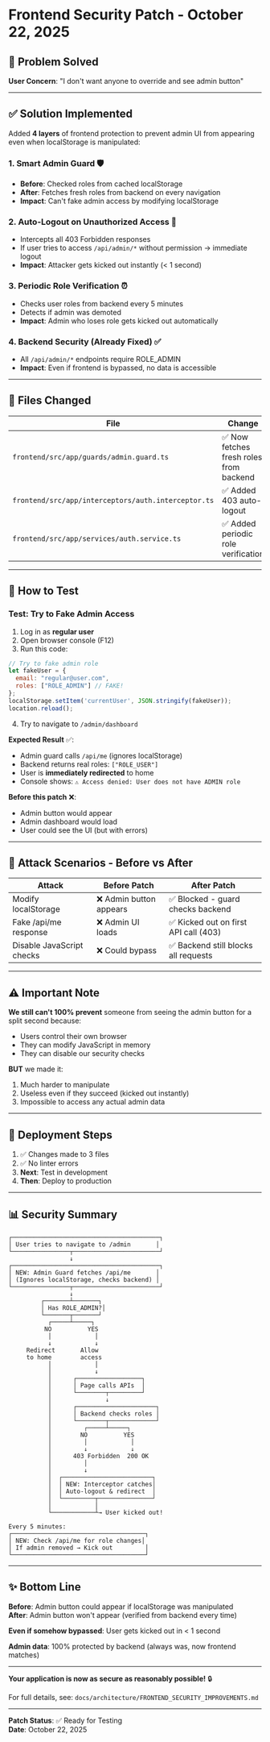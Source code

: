 # Frontend Security Patch - October 22, 2025

## 🎯 Problem Solved

**User Concern**: "I don't want anyone to override and see admin button"

---

## ✅ Solution Implemented

Added **4 layers** of frontend protection to prevent admin UI from appearing even when localStorage is manipulated:

### 1. **Smart Admin Guard** 🛡️
- **Before**: Checked roles from cached localStorage
- **After**: Fetches fresh roles from backend on every navigation
- **Impact**: Can't fake admin access by modifying localStorage

### 2. **Auto-Logout on Unauthorized Access** 🚨
- Intercepts all 403 Forbidden responses
- If user tries to access `/api/admin/*` without permission → immediate logout
- **Impact**: Attacker gets kicked out instantly (< 1 second)

### 3. **Periodic Role Verification** ⏰
- Checks user roles from backend every 5 minutes
- Detects if admin was demoted
- **Impact**: Admin who loses role gets kicked out automatically

### 4. **Backend Security** (Already Fixed) ✅
- All `/api/admin/*` endpoints require ROLE_ADMIN
- **Impact**: Even if frontend is bypassed, no data is accessible

---

## 📝 Files Changed

| File | Change |
|------|--------|
| `frontend/src/app/guards/admin.guard.ts` | ✅ Now fetches fresh roles from backend |
| `frontend/src/app/interceptors/auth.interceptor.ts` | ✅ Added 403 auto-logout |
| `frontend/src/app/services/auth.service.ts` | ✅ Added periodic role verification |

---

## 🧪 How to Test

### Test: Try to Fake Admin Access

1. Log in as **regular user**
2. Open browser console (F12)
3. Run this code:
```javascript
// Try to fake admin role
let fakeUser = {
  email: "regular@user.com",
  roles: ["ROLE_ADMIN"] // FAKE!
};
localStorage.setItem('currentUser', JSON.stringify(fakeUser));
location.reload();
```

4. Try to navigate to `/admin/dashboard`

**Expected Result** ✅:
- Admin guard calls `/api/me` (ignores localStorage)
- Backend returns real roles: `["ROLE_USER"]`
- User is **immediately redirected** to home
- Console shows: `⚠️ Access denied: User does not have ADMIN role`

**Before this patch** ❌:
- Admin button would appear
- Admin dashboard would load
- User could see the UI (but with errors)

---

## 🎯 Attack Scenarios - Before vs After

| Attack | Before Patch | After Patch |
|--------|--------------|-------------|
| Modify localStorage | ❌ Admin button appears | ✅ Blocked - guard checks backend |
| Fake /api/me response | ❌ Admin UI loads | ✅ Kicked out on first API call (403) |
| Disable JavaScript checks | ❌ Could bypass | ✅ Backend still blocks all requests |

---

## ⚠️ Important Note

**We still can't 100% prevent** someone from seeing the admin button for a split second because:
- Users control their own browser
- They can modify JavaScript in memory
- They can disable our security checks

**BUT** we made it:
1. Much harder to manipulate
2. Useless even if they succeed (kicked out instantly)
3. Impossible to access any actual admin data

---

## 🚀 Deployment Steps

1. ✅ Changes made to 3 files
2. ✅ No linter errors
3. **Next**: Test in development
4. **Then**: Deploy to production

---

## 📊 Security Summary

```
┌─────────────────────────────────────────┐
│ User tries to navigate to /admin       │
└────────────────┬────────────────────────┘
                 ↓
┌─────────────────────────────────────────┐
│ NEW: Admin Guard fetches /api/me       │
│ (Ignores localStorage, checks backend) │
└────────────────┬────────────────────────┘
                 ↓
         ┌───────┴───────┐
         │ Has ROLE_ADMIN?│
         └───────┬───────┘
           ┌─────┴─────┐
          NO          YES
           │            │
           ↓            ↓
     Redirect       Allow
     to home        access
           │            │
           │            ↓
           │      ┌──────────────────┐
           │      │ Page calls APIs  │
           │      └────────┬─────────┘
           │               ↓
           │      ┌──────────────────────┐
           │      │ Backend checks roles │
           │      └────────┬─────────────┘
           │         ┌─────┴─────┐
           │        NO          YES
           │         │            │
           │         ↓            ↓
           │      403 Forbidden  200 OK
           │         │            
           │         ↓            
           │  ┌─────────────────────────┐
           │  │ NEW: Interceptor catches│
           │  │ Auto-logout & redirect  │
           │  └─────────┬───────────────┘
           │            │
           └────────────┴→ User kicked out!
           
Every 5 minutes:
┌─────────────────────────────────────┐
│ NEW: Check /api/me for role changes│
│ If admin removed → Kick out         │
└─────────────────────────────────────┘
```

---

## ✨ Bottom Line

**Before**: Admin button could appear if localStorage was manipulated  
**After**: Admin button won't appear (verified from backend every time)

**Even if somehow bypassed**: User gets kicked out in < 1 second

**Admin data**: 100% protected by backend (always was, now frontend matches)

---

**Your application is now as secure as reasonably possible!** 🔒

For full details, see: `docs/architecture/FRONTEND_SECURITY_IMPROVEMENTS.md`

---

**Patch Status**: ✅ Ready for Testing  
**Date**: October 22, 2025

